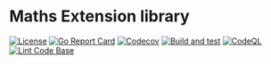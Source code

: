 # Maths Extension library

[![License](https://img.shields.io/github/license/andrew-field/maths)](./LICENSE)
[![Go Report Card](https://goreportcard.com/badge/github.com/andrew-field/maths)](https://goreportcard.com/report/github.com/andrew-field/maths)
[![Codecov](https://codecov.io/gh/andrew-field/maths/branch/master/graph/badge.svg)](https://codecov.io/gh/andrew-field/maths)
[![Build and test](https://github.com/andrew-field/maths/actions/workflows/build-test.yml/badge.svg)](https://github.com/andrew-field/maths/actions/workflows/build-test.yml)
[![CodeQL](https://github.com/andrew-field/maths/actions/workflows/codeql.yml/badge.svg)](https://github.com/andrew-field/maths/actions/workflows/codeql.yml)
[![Lint Code Base](https://github.com/andrew-field/maths/actions/workflows/linter.yml/badge.svg)](https://github.com/andrew-field/maths/actions/workflows/linter.yml)
